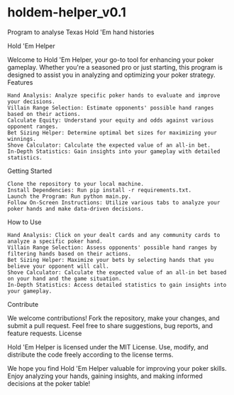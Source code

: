 # holdem-helper_v0.1
Program to analyse Texas Hold 'Em hand histories

Hold 'Em Helper

Welcome to Hold 'Em Helper, your go-to tool for enhancing your poker gameplay. Whether you're a seasoned pro or just starting, this program is designed to assist you in analyzing and optimizing your poker strategy.
Features

    Hand Analysis: Analyze specific poker hands to evaluate and improve your decisions.
    Villain Range Selection: Estimate opponents' possible hand ranges based on their actions.
    Calculate Equity: Understand your equity and odds against various opponent ranges.
    Bet Sizing Helper: Determine optimal bet sizes for maximizing your winnings.
    Shove Calculator: Calculate the expected value of an all-in bet.
    In-Depth Statistics: Gain insights into your gameplay with detailed statistics.

Getting Started

    Clone the repository to your local machine.
    Install Dependencies: Run pip install -r requirements.txt.
    Launch the Program: Run python main.py.
    Follow On-Screen Instructions: Utilize various tabs to analyze your poker hands and make data-driven decisions.

How to Use

    Hand Analysis: Click on your dealt cards and any community cards to analyze a specific poker hand.
    Villain Range Selection: Assess opponents' possible hand ranges by filtering hands based on their actions.
    Bet Sizing Helper: Maximize your bets by selecting hands that you believe your opponent will call.
    Shove Calculator: Calculate the expected value of an all-in bet based on your hand and the game situation.
    In-Depth Statistics: Access detailed statistics to gain insights into your gameplay.

Contribute

We welcome contributions! Fork the repository, make your changes, and submit a pull request. Feel free to share suggestions, bug reports, and feature requests.
License

Hold 'Em Helper is licensed under the MIT License. Use, modify, and distribute the code freely according to the license terms.

We hope you find Hold 'Em Helper valuable for improving your poker skills. Enjoy analyzing your hands, gaining insights, and making informed decisions at the poker table!
